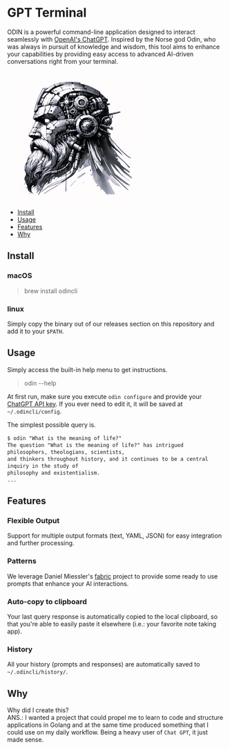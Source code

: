 # GPT Terminal
ODIN is a powerful command-line application designed to interact seamlessly with [OpenAI's ChatGPT](https://chatgpt.com/). Inspired by the Norse god Odin, who was always in pursuit of knowledge and wisdom, this tool aims to enhance your capabilities by providing easy access to advanced AI-driven conversations right from your terminal.

![odin](./img/odin-robot-sq.png)
<!-- TOC depthfrom:2 depthto:2 -->

- [Install](#install)
- [Usage](#usage)
- [Features](#features)
- [Why](#why)

<!-- /TOC -->

## Install

### macOS
> brew install odincli

### linux
Simply copy the binary out of our releases section on this repository and add it to your `$PATH`.

## Usage
Simply access the built-in help menu to get instructions.
> odin --help

At first run, make sure you execute `odin configure` and provide your [ChatGPT API key](https://platform.openai.com/api-keys).
If you ever need to edit it, it will be saved at `~/.odincli/config`.

The simplest possible query is.
```text
$ odin "What is the meaning of life?"
The question "What is the meaning of life?" has intrigued philosophers, theologians, scientists, 
and thinkers throughout history, and it continues to be a central inquiry in the study of 
philosophy and existentialism.
...
```
## Features

### Flexible Output
Support for multiple output formats (text, YAML, JSON) for easy integration and further processing.

### Patterns
We leverage Daniel Miessler's [fabric](https://github.com/danielmiessler/fabric) project to provide
some ready to use prompts that enhance your AI interactions.

### Auto-copy to clipboard
Your last query response is automatically copied to the local clipboard, so that you're able to easily
paste it elsewhere (i.e.: your favorite note taking app).

### History
All your history (prompts and responses) are automatically saved to `~/.odincli/history/`.

## Why
Why did I create this?  
ANS.: I wanted a project that could propel me to learn to code and structure applications in Golang and at the same time produced something that I could use on my daily workflow.
Being a heavy user of `Chat GPT`, it just made sense.
